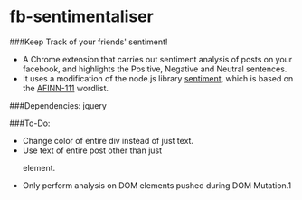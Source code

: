 # fb-sentimentaliser

###Keep Track of your friends' sentiment!

- A Chrome extension that carries out sentiment analysis of posts on your facebook, and highlights the Positive, Negative and Neutral sentences.
- It uses a modification of the node.js library [sentiment](https://github.com/thisandagain/sentiment), which is based on the [AFINN-111](http://www2.imm.dtu.dk/pubdb/views/publication_details.php?id=6010) wordlist. 

###Dependencies:
jquery

###To-Do:

- Change color of entire div instead of just text.
- Use text of entire post other than just <p> element.
- Only perform analysis on DOM elements pushed during DOM Mutation.1


